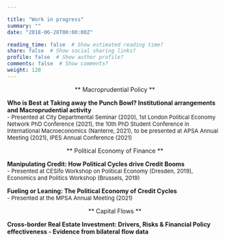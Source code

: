 ```yaml
---

title: "Work in progress"
summary: ""
date: "2018-06-28T00:00:00Z"

reading_time: false  # Show estimated reading time?
share: false  # Show social sharing links?
profile: false  # Show author profile?
comments: false  # Show comments?
weight: 120
---
```


<p align="center">** Macroprudential Policy **</p>
  
**Who is Best at Taking away the Punch Bowl? Institutional arrangements and Macroprudential activity**  
<font size="2">   - Presented at City Departmental Seminar (2020), 1st London Political Economy Network PhD Conference (2021), the 10th PhD Student Conference in International Macroeconomics (Nanterre, 2021), to be presented at APSA Annual Meeting (2021), IPES Annual Conference (2021)  </font>  
  
<p align="center">** Political Economy of Finance **</p>
  
**Manipulating Credit: How Political Cycles drive Credit Booms**  
<font size="2">   - Presented at CESifo Workshop on Political Economy (Dresden, 2019), Economics and Politics Workshop (Brussels, 2019) </font> 
  
**Fueling or Leaning: The Political Economy of Credit Cycles**  
<font size="2">    - Presented at the MPSA Annual Meeting (2021) </font>  
  
<p align="center">** Capital Flows **</p>
  
**Cross-border Real Estate Investment: Drivers, Risks & Financial Policy effectiveness - Evidence from bilateral flow data**  
